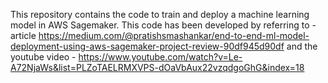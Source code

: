 This repository contains the code to train and deploy a machine learning model in AWS Sagemaker. This code has been developed by referring to - article https://medium.com/@pratishsmashankar/end-to-end-ml-model-deployment-using-aws-sagemaker-project-review-90df945d90df and the youtube video - https://www.youtube.com/watch?v=Le-A72NjaWs&list=PLZoTAELRMXVPS-dOaVbAux22vzqdgoGhG&index=18
